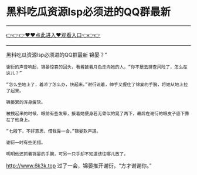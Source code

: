 # 黑料吃瓜资源lsp必须进的QQ群最新

<hr/><a href="https://github.com/etdfr/piqi/issues/1">👉👉👉♥♥点此进入♥观看入口👈👉👉</a><hr/>

黑料吃瓜资源lsp必须进的QQ群最新
锦晏？”

    谢衍的声音响起，锦晏惊喜的回头，看着披着月色走向她的人，“你不是去排查风险了，怎么在这儿？”

    “怎么坐地上了，着凉了怎么办，快起来。”谢衍说着，伸手又握住了锦宴的手腕，将她从地上拉了起来。

    锦晏累的浑身疲软。

    被拽起来的时候，眼前有些发晕，接着她便身若无骨似的晃了两下，最后在谢衍的眼皮子底下靠在了他身上。

    “七殿下，不好意思，借我靠一会。”锦晏软声道。

    谢衍一时有些无措。

    明明他还抓着锦晏的手腕，可另一只手却不知道该往哪儿放了。
http://www.6k3k.top
    过了一会，锦晏推开谢衍，“方才谢谢你。”
